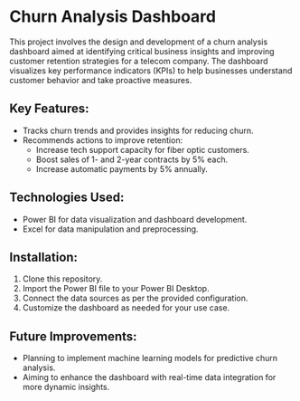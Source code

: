 # Churn Analysis Dashboard

This project involves the design and development of a churn analysis dashboard aimed at identifying critical business insights and improving customer retention strategies for a telecom company. The dashboard visualizes key performance indicators (KPIs) to help businesses understand customer behavior and take proactive measures.

## Key Features:
- Tracks churn trends and provides insights for reducing churn.
- Recommends actions to improve retention:
  - Increase tech support capacity for fiber optic customers.
  - Boost sales of 1- and 2-year contracts by 5% each.
  - Increase automatic payments by 5% annually.

## Technologies Used:
- Power BI for data visualization and dashboard development.
- Excel for data manipulation and preprocessing.

## Installation:
1. Clone this repository.
2. Import the Power BI file to your Power BI Desktop.
3. Connect the data sources as per the provided configuration.
4. Customize the dashboard as needed for your use case.

## Future Improvements:
- Planning to implement machine learning models for predictive churn analysis.
- Aiming to enhance the dashboard with real-time data integration for more dynamic insights.

